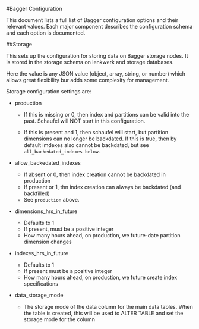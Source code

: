 #Bagger Configuration

This document lists a full list of Bagger configuration options and their
relevant values.  Each major component describes the configuration schema and
each option is documented.

##Storage

This sets up the configuration for storing data on Bagger storage nodes.  It
is stored in the storage schema on lenkwerk and storage databases.

Here the value is any JSON value (object, array, string, or number) which
allows great flexibility bur adds some complexity for management.

Storage configuration settings are:

 - production
    - If this is missing or 0, then index and partitions can be valid into the
      past.  Schaufel will NOT start in this configuration.
    
    - If this is present and 1, then schaufel will start, but partition
      dimensions can no longer be backdated.  If this is true, then by default
      imdexes also cannot be backdated, but see `all_backedated_indexes below`.
 
 - allow_backedated_indexes
    - If absent or 0, then index creation cannot be backdated in production
    - If present or 1, thn index creation can always be backdated (and
      backfilled)
    - See `production` above.

 - dimensions_hrs_in_future
    - Defaults to 1
    - If present, must be a positive integer
    - How many hours ahead, on production, we future-date partition dimension
      changes

 - indexes_hrs_in_future
    - Defaults to 1
    - If present must be a positive integer
    - How many hours ahead, on production, we future create index specifications

 - data_storage_mode
    - The storage mode of the data column for the main data tables.
      When the table is created, this will be used to ALTER TABLE and set the
      storage mode for the column
